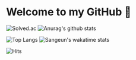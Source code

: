 # Welcome to my GitHub 👋

![Solved.ac](http://mazassumnida.wtf/api/v2/generate_badge?boj=leesese) ![Anurag's github stats](https://github-readme-stats.vercel.app/api?username=lisy0123&count_private=true&show_icons=true&theme=vue&hide=prs,contribs)

![Top Langs](https://github-readme-stats.vercel.app/api/top-langs/?username=lisy0123&layout=compact&theme=vue) ![Sangeun's wakatime stats](https://github-readme-stats.vercel.app/api/wakatime?username=lisy0123&theme=vue)

![Hits](https://hits.seeyoufarm.com/api/count/incr/badge.svg?url=https%3A%2F%2Fgithub.com%2Flisy0123&count_bg=%237AD138&title_bg=%23555555&icon=github.svg&icon_color=%23E7E7E7&title=Profile+Views&edge_flat=false)